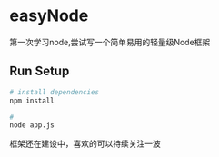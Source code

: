 # easyNode
第一次学习node,尝试写一个简单易用的轻量级Node框架


## Run Setup

``` bash
# install dependencies
npm install

# 
node app.js

```

框架还在建设中，喜欢的可以持续关注一波
